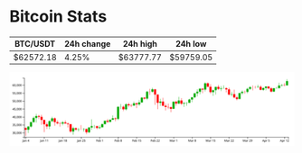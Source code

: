 # Bitcoin Stats

BTC/USDT|24h change|24h high|24h low|
|---|---|---|---|
|$62572.18|4.25%|$63777.77|$59759.05|

<img src="./chart.svg">
